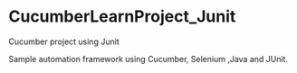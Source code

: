 # CucumberLearnProject_Junit
Cucumber project using Junit 

Sample automation framework using Cucumber, Selenium ,Java and JUnit.
